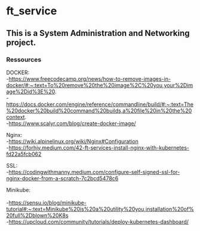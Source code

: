 # ft_service
## This is a System Administration and Networking project.

### Ressources


DOCKER: 
     <br> -https://www.freecodecamp.org/news/how-to-remove-images-in-docker/#:~:text=To%20remove%20the%20image%2C%20you,your%2Dimage%2Did%3E%20.
     <br> -https://docs.docker.com/engine/reference/commandline/build/#:~:text=The%20docker%20build%20command%20builds,a%20file%20in%20the%20context.
     <br> -https://www.scalyr.com/blog/create-docker-image/

Nginx: 
      <br> -https://wiki.alpinelinux.org/wiki/Nginx#Configuration
      <br> -https://forhjy.medium.com/42-ft-services-install-nginx-with-kubernetes-fd22a5fcb062
 
 
 SSL: 
      <br> -https://codingwithmanny.medium.com/configure-self-signed-ssl-for-nginx-docker-from-a-scratch-7c2bcd5478c6
 
 
 Minikube: 
     <br>  <br> -https://sensu.io/blog/minikube-tutorial#:~:text=Minikube%20is%20a%20utility%20you,installation%20of%20full%2Dblown%20K8s
     <br> -https://upcloud.com/community/tutorials/deploy-kubernetes-dashboard/
